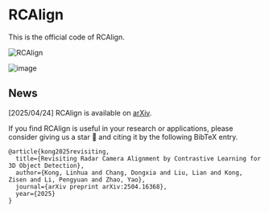 # RCAlign
This is the official code of RCAlign.

![RCAlign](https://github.com/user-attachments/assets/fc1eb8dd-afb9-407e-9a73-a80d42418a88)

![image](https://github.com/user-attachments/assets/dd6128ea-4e3f-4bb7-b0d0-2584d77e9dbd)

## News
[2025/04/24] RCAlign is available on [arXiv](https://arxiv.org/abs/2504.16368).

If you find RCAlign is useful in your research or applications, please consider giving us a star 🌟 and citing it by the following BibTeX entry.
```
@article{kong2025revisiting,
  title={Revisiting Radar Camera Alignment by Contrastive Learning for 3D Object Detection},
  author={Kong, Linhua and Chang, Dongxia and Liu, Lian and Kong, Zisen and Li, Pengyuan and Zhao, Yao},
  journal={arXiv preprint arXiv:2504.16368},
  year={2025}
}
```
